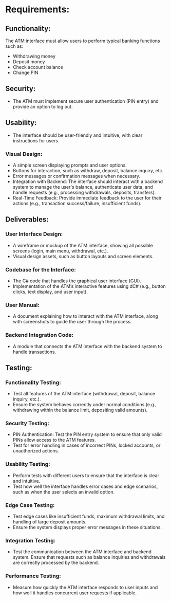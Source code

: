 # Requirements:

## Functionality: 
The ATM interface must allow users to perform typical banking functions such as:
- Withdrawing money
- Deposit money
- Check account balance
- Change PIN

## Security: 
- The ATM must implement secure user authentication (PIN entry) and provide an option to log out.

## Usability: 
- The interface should be user-friendly and intuitive, with clear instructions for users.

### Visual Design:
- A simple screen displaying prompts and user options.
- Buttons for interaction, such as withdraw, deposit, balance inquiry, etc.
- Error messages or confirmation messages when necessary.
- Integration with Backend: The interface should interact with a backend system to manage the user's balance, authenticate user data, and handle requests (e.g., processing withdrawals, deposits, transfers).
- Real-Time Feedback: Provide immediate feedback to the user for their actions (e.g., transaction success/failure, insufficient funds).

## Deliverables:

### User Interface Design:
- A wireframe or mockup of the ATM interface, showing all possible screens (login, main menu, withdrawal, etc.).
- Visual design assets, such as button layouts and screen elements.
### Codebase for the Interface:
- The C# code that handles the graphical user interface (GUI).
- Implementation of the ATM’s interactive features using dC# (e.g., button clicks, text display, and user input).
### User Manual:
- A document explaining how to interact with the ATM interface, along with screenshots to guide the user through the process.
### Backend Integration Code:
- A module that connects the ATM interface with the backend system to handle transactions.

## Testing:

### Functionality Testing:
- Test all features of the ATM interface (withdrawal, deposit, balance inquiry, etc.).
- Ensure the system behaves correctly under normal conditions (e.g., withdrawing within the balance limit, depositing valid amounts).
### Security Testing:
- PIN Authentication: Test the PIN entry system to ensure that only valid PINs allow access to the ATM features.
- Test for error handling in cases of incorrect PINs, locked accounts, or unauthorized actions.
### Usability Testing:
- Perform tests with different users to ensure that the interface is clear and intuitive.
- Test how well the interface handles error cases and edge scenarios, such as when the user selects an invalid option.
### Edge Case Testing:
- Test edge cases like insufficient funds, maximum withdrawal limits, and handling of large deposit amounts.
- Ensure the system displays proper error messages in these situations.
### Integration Testing:
- Test the communication between the ATM interface and backend system. Ensure that requests such as balance inquiries and withdrawals are correctly processed by the backend.
### Performance Testing:
- Measure how quickly the ATM interface responds to user inputs and how well it handles concurrent user requests if applicable.

